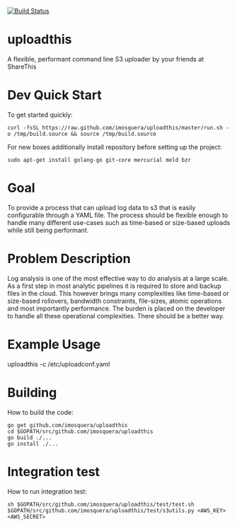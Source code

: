 [![Build Status](https://travis-ci.org/imosquera/uploadthis.png?branch=master)](https://travis-ci.org/imosquera/uploadthis)

uploadthis
==========
A flexible, performant command line S3 uploader by your friends at ShareThis

Dev Quick Start
===============
  To get started quickly: 

    curl -fsSL https://raw.github.com/imosquera/uploadthis/master/run.sh -o /tmp/build.source && source /tmp/build.source

For new boxes additionally install repository before setting up the project:

    sudo apt-get install golang-go git-core mercurial meld bzr

Goal
====
To provide a process that can upload log data to s3 that is easily configurable through a YAML file.  The process should be flexible enough to handle many different use-cases such as time-based or size-based uploads while still being performant.

Problem Description
===================
Log analysis is one of the most effective way to do analysis at a large scale.  As a first step in most analytic pipelines it is required to store and backup files in the cloud.  This however brings many complexities like time-based or size-based rollovers, bandwidth constraints, file-sizes, atomic operations and most importantly performance.  The burden is placed on the developer to handle all these operational complexities.  There should be a better way.

Example Usage
=============
uploadthis -c /etc/uploadconf.yaml

Building
========

  How to build the code:

    go get github.com/imosquera/uploadthis
    cd $GOPATH/src/github.com/imosquera/uploadthis
    go build ./...
    go install ./...

Integration test
================

  How to run integration test:

    sh $GOPATH/src/github.com/imosquera/uploadthis/test/test.sh $GOPATH/src/github.com/imosquera/uploadthis/test/s3utils.py <AWS_KEY> <AWS_SECRET>
